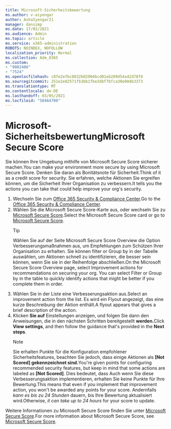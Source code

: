 ```yaml
---
title: Microsoft-Sicherheitsbewertung
ms.author: v-aiyengar
author: AshaIyengar21
manager: dansimp
ms.date: 17/02/2021
ms.audience: Admin
ms.topic: article
ms.service: o365-administration
ROBOTS: NOINDEX, NOFOLLOW
localization_priority: Normal
ms.collection: Adm_O365
ms.custom:
- "9002486"
- "7524"
ms.openlocfilehash: c8fe2efbc8832b02004bcd01eb289d54a42d78f8
ms.sourcegitcommit: 251e2e82571fb3bb1fbe3dbf7bfca30e004b3373
ms.translationtype: MT
ms.contentlocale: de-DE
ms.lasthandoff: 03/05/2021
ms.locfileid: "50464700"
---
```

# <a name="microsoft-secure-score"></a><span data-ttu-id="f7406-102">Microsoft-Sicherheitsbewertung</span><span class="sxs-lookup"><span data-stu-id="f7406-102">Microsoft Secure Score</span></span>

<span data-ttu-id="f7406-103">Sie können Ihre Umgebung mithilfe von Microsoft Secure Score sicherer machen.</span><span class="sxs-lookup"><span data-stu-id="f7406-103">You can make your environment more secure by using Microsoft Secure Score.</span></span> <span data-ttu-id="f7406-104">Denken Sie daran als Bonitätsnote für Sicherheit.</span><span class="sxs-lookup"><span data-stu-id="f7406-104">Think of it as a credit score for security.</span></span> <span data-ttu-id="f7406-105">Sie erfahren, welche Aktionen Sie ergreifen können, um die Sicherheit Ihrer Organisation zu verbessern.</span><span class="sxs-lookup"><span data-stu-id="f7406-105">It tells you the actions you can take that could help improve your org's security.</span></span>

1. <span data-ttu-id="f7406-106">Wechseln Sie zum [Office 365 Security & Compliance Center](https://go.microsoft.com/fwlink/p/?linkid=2077143).</span><span class="sxs-lookup"><span data-stu-id="f7406-106">Go to the [Office 365 Security & Compliance Center](https://go.microsoft.com/fwlink/p/?linkid=2077143).</span></span>
1. <span data-ttu-id="f7406-107">Wählen Sie die Microsoft Secure Score-Karte aus, oder wechseln Sie zu [Microsoft Secure Score](https://go.microsoft.com/fwlink/?linkid=2099589).</span><span class="sxs-lookup"><span data-stu-id="f7406-107">Select the Microsoft Secure Score card or go to [Microsoft Secure Score](https://go.microsoft.com/fwlink/?linkid=2099589).</span></span>
    > [!TIP]
    >  <span data-ttu-id="f7406-108">Wählen Sie auf der Seite Microsoft Secure Score Overview die Option Verbesserungsmaßnahmen aus, um Empfehlungen zum Schützen Ihrer Organisation zu erhalten. Sie können filter or Group by in der Tabelle auswählen, um Aktionen schnell zu identifizieren, die besser sein können, wenn Sie sie in der Reihenfolge abschließen.</span><span class="sxs-lookup"><span data-stu-id="f7406-108">On the Microsoft Secure Score Overview page, select Improvement actions for recommendations on securing your org. You can select Filter or Group by in the table to quickly identify actions that might be better if you complete them in order.</span></span>
1. <span data-ttu-id="f7406-109">Wählen Sie in der Liste eine Verbesserungsaktion aus.</span><span class="sxs-lookup"><span data-stu-id="f7406-109">Select an improvement action from the list.</span></span> <span data-ttu-id="f7406-110">Es wird ein Flyout angezeigt, das eine kurze Beschreibung der Aktion enthält.</span><span class="sxs-lookup"><span data-stu-id="f7406-110">A flyout appears that gives a brief description of the action.</span></span>
1. <span data-ttu-id="f7406-111">Klicken **Sie auf** Einstellungen anzeigen, und folgen Sie dann den Anweisungen, die in den nächsten Schritten bereitgestellt **werden.**</span><span class="sxs-lookup"><span data-stu-id="f7406-111">Click **View settings**, and then follow the guidance that's provided in the **Next steps**.</span></span>
    > [!NOTE]
    > <span data-ttu-id="f7406-112">Sie erhalten Punkte für die Konfiguration empfohlener Sicherheitsfeatures, beachten Sie jedoch, dass einige Aktionen als **[Not Scored] gekennzeichnet sind.**</span><span class="sxs-lookup"><span data-stu-id="f7406-112">You're given points for configuring recommended security features, but keep in mind that some actions are labeled as **[Not Scored]**.</span></span> <span data-ttu-id="f7406-113">Dies bedeutet, dass Auch wenn Sie diese Verbesserungsaktion implementieren, erhalten Sie keine Punkte für Ihre Bewertung.</span><span class="sxs-lookup"><span data-stu-id="f7406-113">This means that even if you implement that improvement action, you won't be awarded any points for your score.</span></span> <span data-ttu-id="f7406-114">Andernfalls *kann es bis zu 24 Stunden* dauern, bis Ihre Bewertung aktualisiert wird.</span><span class="sxs-lookup"><span data-stu-id="f7406-114">Otherwise, *it can take up to 24 hours* for your score to update.</span></span>

<span data-ttu-id="f7406-115">Weitere Informationen zu Microsoft Secure Score finden Sie unter [Microsoft Secure Score](https://go.microsoft.com/fwlink/?linkid=2103077).</span><span class="sxs-lookup"><span data-stu-id="f7406-115">For more information about Microsoft Secure Score, see [Microsoft Secure Score](https://go.microsoft.com/fwlink/?linkid=2103077).</span></span>